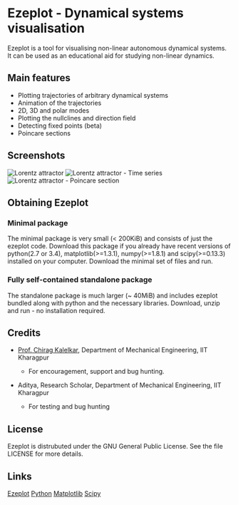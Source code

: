 Ezeplot - Dynamical systems visualisation
=========================================

Ezeplot is a tool for visualising non-linear autonomous dynamical systems. It
can be used as an educational aid for studying non-linear dynamics.

Main features
------------
* Plotting trajectories of arbitrary dynamical systems
* Animation of the trajectories
* 2D, 3D and polar modes
* Plotting the nullclines and direction field
* Detecting fixed points (beta)
* Poincare sections

Screenshots
-----------
![Lorentz attractor](http://i.imgur.com/ddLdJtP.png)
![Lorentz attractor - Time series](http://i.imgur.com/iqVnwib.png)
![Lorentz attractor - Poincare section](http://i.imgur.com/QO7uNws.png)

Obtaining Ezeplot
-----------------

### Minimal package
The minimal package is very small (< 200KiB) and consists of just the ezeplot code. Download this package if you already have recent versions of python(2.7 or 3.4), matplotlib(>=1.3.1), numpy(>=1.8.1) and scipy(>=0.13.3) installed on your computer.
Download the minimal set of files and run.

### Fully self-contained standalone package
The standalone package is much larger (~ 40MiB) and includes ezeplot bundled along with python and the necessary libraries. Download, unzip and run - no installation required.

Credits
-------
* [Prof. Chirag Kalelkar](https://sites.google.com/site/kalelkar/), Department of Mechanical Engineering, IIT Kharagpur
  - For encouragement, support and bug hunting.

* Aditya, Research Scholar, Department of Mechanical Engineering, IIT Kharagpur
  - For testing and bug hunting

License
-------
Ezeplot is distrubuted under the GNU General Public License. See the file LICENSE for more details.

Links
-----
[Ezeplot](http://grajkiran.github.io/ezeplot)
[Python](https://www.python.org/)
[Matplotlib](http://matplotlib.org/)
[Scipy](http://scipy.org)
